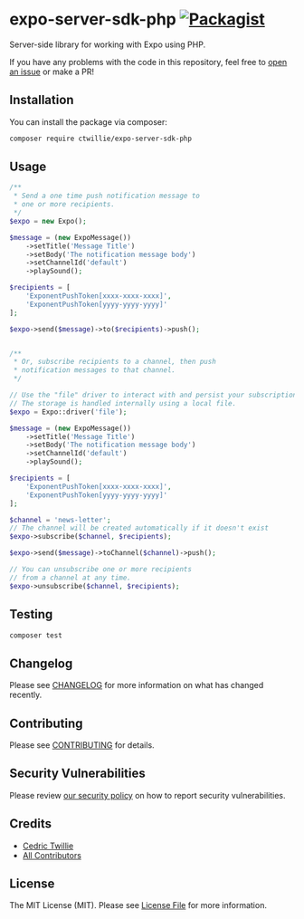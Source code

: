 # expo-server-sdk-php [![Packagist](https://img.shields.io/packagist/v/ctwillie/expo-server-sdk-php.svg?style=flat-square)](https://packagist.org/packages/ctwillie/expo-server-sdk-php)

Server-side library for working with Expo using PHP.

If you have any problems with the code in this repository, feel free to [open an issue](https://github.com/ctwillie/expo-server-sdk-php/issues) or make a PR!

## Installation

You can install the package via composer:

```bash
composer require ctwillie/expo-server-sdk-php
```

## Usage

```php
/**
 * Send a one time push notification message to
 * one or more recipients.
 */
$expo = new Expo();

$message = (new ExpoMessage())
    ->setTitle('Message Title')
    ->setBody('The notification message body')
    ->setChannelId('default')
    ->playSound();

$recipients = [
    'ExponentPushToken[xxxx-xxxx-xxxx]',
    'ExponentPushToken[yyyy-yyyy-yyyy]'
];

$expo->send($message)->to($recipients)->push();


/**
 * Or, subscribe recipients to a channel, then push
 * notification messages to that channel.
 */

// Use the "file" driver to interact with and persist your subscriptions.
// The storage is handled internally using a local file.
$expo = Expo::driver('file');

$message = (new ExpoMessage())
    ->setTitle('Message Title')
    ->setBody('The notification message body')
    ->setChannelId('default')
    ->playSound();

$recipients = [
    'ExponentPushToken[xxxx-xxxx-xxxx]',
    'ExponentPushToken[yyyy-yyyy-yyyy]'
];

$channel = 'news-letter';
// The channel will be created automatically if it doesn't exist
$expo->subscribe($channel, $recipients);

$expo->send($message)->toChannel($channel)->push();

// You can unsubscribe one or more recipients
// from a channel at any time.
$expo->unsubscribe($channel, $recipients);
```

## Testing

```bash
composer test
```

## Changelog

Please see [CHANGELOG](CHANGELOG.md) for more information on what has changed recently.

## Contributing

Please see [CONTRIBUTING](.github/CONTRIBUTING.md) for details.

## Security Vulnerabilities

Please review [our security policy](../../security/policy) on how to report security vulnerabilities.

## Credits

-   [Cedric Twillie](https://github.com/ctwillie)
-   [All Contributors](../../contributors)

## License

The MIT License (MIT). Please see [License File](LICENSE.md) for more information.
